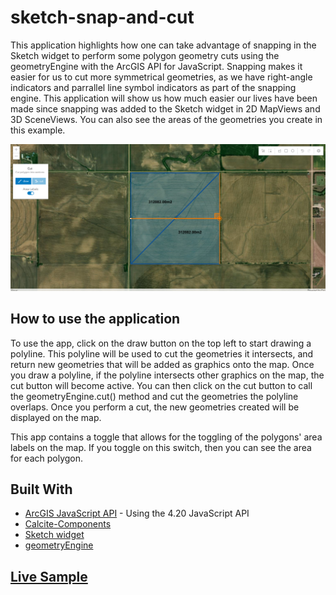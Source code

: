 # sketch-snap-and-cut

This application highlights how one can take advantage of snapping in the Sketch widget to perform some polygon geometry cuts using the geometryEngine with the ArcGIS API for JavaScript. Snapping makes it easier for us to cut more symmetrical geometries, as we have right-angle indicators and parrallel line symbol indicators as part of the snapping engine. This application will show us how much easier our lives have been made since snapping was added to the Sketch widget in 2D MapViews and 3D SceneViews. You can also see the areas of the geometries you create in this example.

<img src="sketch-snap-and-cut.png" width="600"/>

## How to use the application

To use the app, click on the draw button on the top left to start drawing a polyline. This polyline will be used to cut the geometries it intersects, and return new geometries that will be added as graphics onto the map. Once you draw a polyline, if the polyline intersects other graphics on the map, the cut button will become active. You can then click on the cut button to call the geometryEngine.cut() method and cut the geometries the polyline overlaps. Once you perform a cut, the new geometries created will be displayed on the map.

This app contains a toggle that allows for the toggling of the polygons' area labels on the map. If you toggle on this switch, then you can see the area for each polygon.

## Built With

- [ArcGIS JavaScript API](https://developers.arcgis.com/javascript/) - Using the 4.20 JavaScript API
- [Calcite-Components](https://developers.arcgis.com/calcite-design-system/components/)
- [Sketch widget](https://developers.arcgis.com/javascript/latest/api-reference/esri-widgets-Sketch.html)
- [geometryEngine](https://developers.arcgis.com/javascript/latest/api-reference/esri-geometry-geometryEngine.html)

## [Live Sample](https://banuelosj.github.io/blog-apps/jsapi/widgets/sketch/sketch-snap-and-cut/)